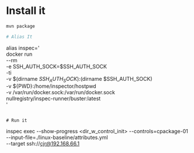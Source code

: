 # Install it
```bash
mvn package

# Alias It
```
alias inspec='\
    docker run \
        --rm \
        -e SSH_AUTH_SOCK=$SSH_AUTH_SOCK  \
        -ti \
        -v $(dirname $SSH_AUTH_SOCK):$(dirname $SSH_AUTH_SOCK) \
        -v ${PWD}:/home/inspector/hostpwd \
        -v /var/run/docker.sock:/var/run/docker.sock \
        nullregistry/inspec-runner/buster:latest \
    '
```

# Run it
```
inspec exec 
    --show-progress 
    <dir_w_control_init> 
    --controls=cpackage-01 
    --input-file=./linux-baseline/attributes.yml  
    --target ssh://cjr@192.168.66.1
```

